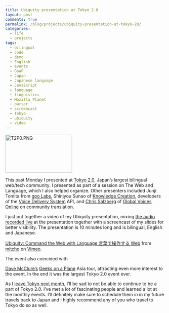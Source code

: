 ```yaml
---
title: Ubiquity presentation at Tokyo 2.0
layout: post
comments: true
permalink: /blog/projects/ubiquity-presentation-at-tokyo-20/
categories:
  - life
  - projects
tags:
  - bilingual
  - code
  - demo
  - English
  - events
  - GoaP
  - Japan
  - Japanese language
  - JavaScript
  - language
  - linguistics
  - Mozilla Planet
  - parser
  - screencast
  - Tokyo
  - ubiquity
  - video
---
```

<img src="http://mitcho.com/blog/wp-content/uploads/2009/06/t2p01.png" alt="T2P0.PNG" border="0" width="211" height="120" />

This past Monday I presented at [Tokyo 2.0][1], Japan&#8217;s largest bilingual web/tech community. I presented as part of a session on The Web and Language, which I also helped organize. Other presenters included Junji Tomita from [goo Labs][2], Shinjyou Sunao of [Knowledge Creation][3], developers of the [Voice Delivery System][4] API, and [Chris Salzberg][5] of [Global Voices Online][6] on community translation.

I just put together a video of my Ubiquity presentation, mixing [the audio recorded live][7] at the presentation together with a screencast of my slides for better visibility. The presentation is 10 minutes long and is bilingual, English and Japanese.

  
[Ubiquity: Command the Web with Language 言葉で操作する Web][8] from [mitcho][9] on [Vimeo][10].

<!--more--> The event also coincided with 

[Dave McClure&#8217;s][11] [Geeks on a Plane][12] Asia tour, attracting even more interest to the event. In the end it was the largest Tokyo 2.0 event ever.

As I [leave Tokyo next month][13], I&#8217;ll be sad to not be able to continue to be a part of Tokyo 2.0. I&#8217;ve met a lot of fascinating people and learned a lot at the monthly events. I&#8217;ll definitely make sure to schedule them in in my future travels back to Japan and I highly recommend any of you who travel to Tokyo do so as well.

 [1]: http://www.tokyo2point0.net/events/tokyo-20-25-the-web-language
 [2]: http://labs.goo.ne.jp/intl/
 [3]: http://www.knowlec.com/
 [4]: http://www.vdsapi.ne.jp/
 [5]: http://globalvoicesonline.org/author/chris-salzberg/
 [6]: http://globalvoicesonline.org/
 [7]: http://www.ustream.tv/recorded/1625213
 [8]: http://vimeo.com/5091071
 [9]: http://vimeo.com/mitchoyoshitaka
 [10]: http://vimeo.com
 [11]: http://www.linkedin.com/in/davemcclure
 [12]: http://www.geeksonaplane.com/
 [13]: http://twitter.com/mitchoyoshitaka/status/1980687478